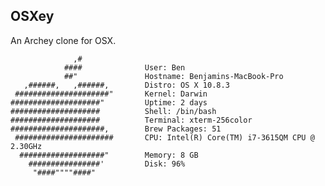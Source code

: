 ## OSXey
An Archey clone for OSX.

                  ,#
                ####              User: Ben
                ##"               Hostname: Benjamins-MacBook-Pro
       ,######,   ,######,        Distro: OS X 10.8.3
     #####################"       Kernel: Darwin
    ####################"         Uptime: 2 days
    ####################          Shell: /bin/bash
    ####################          Terminal: xterm-256color
    #####################,        Brew Packages: 51
     ######################       CPU: Intel(R) Core(TM) i7-3615QM CPU @ 2.30GHz
      ###################"        Memory: 8 GB
        ################'         Disk: 96%
         "####""""####"
